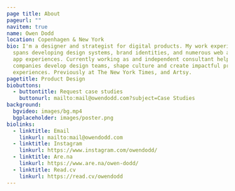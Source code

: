 ```yaml
---
page title: About
pageurl: ""
navitem: true
name: Owen Dodd
location: Copenhagen & New York
bio: I'm a designer and strategist for digital products. My work experience
  spans developing design systems, brand identities, and numerous web and mobile
  app experiences. Currently working as and independent consultant helping
  companies develop design teams, shape culture and create impactful product
  experiences. Previously at The New York Times, and Artsy.
pagetitle: Product Design
biobuttons:
  - buttontitle: Request case studies
    buttonurl: mailto:mail@owendodd.com?subject=Case Studies
background:
  bgvideo: images/bg.mp4
  bgplaceholder: images/poster.png
biolinks:
  - linktitle: Email
    linkurl: mailto:mail@owendodd.com
  - linktitle: Instagram
    linkurl: https://www.instagram.com/owendodd/
  - linktitle: Are.na
    linkurl: https://www.are.na/owen-dodd/
  - linktitle: Read.cv
    linkurl: https://read.cv/owendodd
---
```

